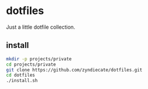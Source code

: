 # dotfiles

Just a little dotfile collection.

## install
```bash
mkdir -p projects/private
cd projects/private
git clone https://github.com/zyndiecate/dotfiles.git
cd dotfiles
./install.sh
```
